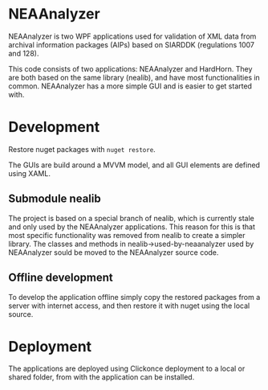 # NEAAnalyzer
NEAAnalyzer is two WPF applications used for validation of XML data from archival information packages (AIPs) based on SIARDDK (regulations 1007 and 128).

This code consists of two applications: NEAAnalyzer and HardHorn. They are both based on the same library (nealib), and have most functionalities in common.
NEAAnalyzer has a more simple GUI and is easier to get started with.

# Development
Restore nuget packages with ``nuget restore``.

The GUIs are build around a MVVM model, and all GUI elements are defined using XAML.

## Submodule nealib
The project is based on a special branch of nealib, which is currently stale and only used by the NEAAnalyzer applications.
This reason for this is that most specific functionality was removed from nealib to create a simpler library.
The classes and methods in nealib->used-by-neaanalyzer used by NEAAnalyzer sould be moved to the NEAAnalyzer source code.

## Offline development
To develop the application offline simply copy the restored packages from a server with internet access, and then restore it with nuget using the local source.

# Deployment
The applications are deployed using Clickonce deployment to a local or shared folder, from with the application can be installed.

